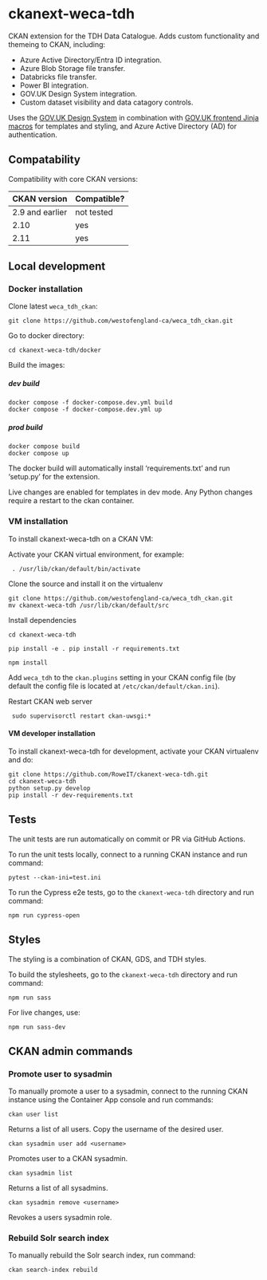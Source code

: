 # ckanext-weca-tdh

CKAN extension for the TDH Data Catalogue. Adds custom functionality and themeing to CKAN, including:
- Azure Active Directory/Entra ID integration.
- Azure Blob Storage file transfer.
- Databricks file transfer.
- Power BI integration.
- GOV.UK Design System integration.
- Custom dataset visibility and data catagory controls.

Uses the [GOV.UK Design System](https://github.com/alphagov/govuk-design-system) in combination with [GOV.UK frontend Jinja macros](https://github.com/LandRegistry/govuk-frontend-jinja) for templates and styling, and Azure Active Directory (AD) for authentication.

## Compatability

Compatibility with core CKAN versions:

| CKAN version    | Compatible?   |
| --------------- | ------------- |
| 2.9 and earlier | not tested    |
| 2.10            | yes           |
| 2.11            | yes           |

## Local development

### Docker installation
Clone latest `weca_tdh_ckan`:

	git clone https://github.com/westofengland-ca/weca_tdh_ckan.git

Go to docker directory:

	cd ckanext-weca-tdh/docker

Build the images:
##### dev build
	docker compose -f docker-compose.dev.yml build
 	docker compose -f docker-compose.dev.yml up

##### prod build
	docker compose build
 	docker compose up

The docker build will automatically install ‘requirements.txt’ and run ‘setup.py’ for the extension.

Live changes are enabled for templates in dev mode. Any Python changes require a restart to the ckan container.

### VM installation

To install ckanext-weca-tdh on a CKAN VM:

Activate your CKAN virtual environment, for example:

     . /usr/lib/ckan/default/bin/activate

Clone the source and install it on the virtualenv
    
    git clone https://github.com/westofengland-ca/weca_tdh_ckan.git
    mv ckanext-weca-tdh /usr/lib/ckan/default/src   
    
Install dependencies

    cd ckanext-weca-tdh  
    
    pip install -e . pip install -r requirements.txt
    
    npm install
	
Add `weca_tdh` to the `ckan.plugins` setting in your CKAN
   config file (by default the config file is located at
   `/etc/ckan/default/ckan.ini`).

Restart CKAN web server

     sudo supervisorctl restart ckan-uwsgi:*

#### VM developer installation

To install ckanext-weca-tdh for development, activate your CKAN virtualenv and
do:

    git clone https://github.com/RoweIT/ckanext-weca-tdh.git
    cd ckanext-weca-tdh
    python setup.py develop
    pip install -r dev-requirements.txt

## Tests
The unit tests are run automatically on commit or PR via GitHub Actions.

To run the unit tests locally, connect to a running CKAN instance and run command:

    pytest --ckan-ini=test.ini

To run the Cypress e2e tests, go to the `ckanext-weca-tdh` directory and run command:

    npm run cypress-open

## Styles
The styling is a combination of CKAN, GDS, and TDH styles.

To build the stylesheets, go to the `ckanext-weca-tdh` directory and run command:

    npm run sass

For live changes, use:

    npm run sass-dev

## CKAN admin commands

### Promote user to sysadmin
To manually promote a user to a sysadmin, connect to the running CKAN instance using the Container App console and run commands:

 	ckan user list
  
  Returns a list of all users. Copy the username of the desired user.
  
	ckan sysadmin user add <username>
 
 Promotes user to a CKAN sysadmin.

 	ckan sysadmin list
  
  Returns a list of all sysadmins.

  	ckan sysadmin remove <username>
   
   Revokes a users sysadmin role.

  ### Rebuild Solr search index
  To manually rebuild the Solr search index, run command:

  	ckan search-index rebuild
